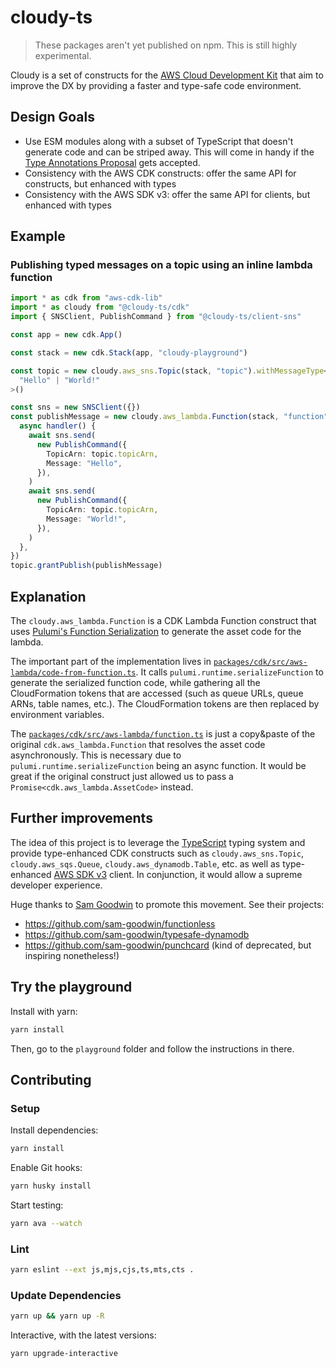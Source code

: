 # cloudy-ts

> These packages aren't yet published on npm. This is still highly experimental.

Cloudy is a set of constructs for the [AWS Cloud Development Kit](https://github.com/aws/aws-cdk) that aim to improve the DX by providing a faster and type-safe code environment.

## Design Goals

- Use ESM modules along with a subset of TypeScript that doesn't generate code and can be striped away. This will come in handy if the [Type Annotations Proposal](https://github.com/tc39/proposal-type-annotations) gets accepted.
- Consistency with the AWS CDK constructs: offer the same API for constructs, but enhanced with types
- Consistency with the AWS SDK v3: offer the same API for clients, but enhanced with types

## Example

### Publishing typed messages on a topic using an inline lambda function

```ts
import * as cdk from "aws-cdk-lib"
import * as cloudy from "@cloudy-ts/cdk"
import { SNSClient, PublishCommand } from "@cloudy-ts/client-sns"

const app = new cdk.App()

const stack = new cdk.Stack(app, "cloudy-playground")

const topic = new cloudy.aws_sns.Topic(stack, "topic").withMessageType<
  "Hello" | "World!"
>()

const sns = new SNSClient({})
const publishMessage = new cloudy.aws_lambda.Function(stack, "function", {
  async handler() {
    await sns.send(
      new PublishCommand({
        TopicArn: topic.topicArn,
        Message: "Hello",
      }),
    )
    await sns.send(
      new PublishCommand({
        TopicArn: topic.topicArn,
        Message: "World!",
      }),
    )
  },
})
topic.grantPublish(publishMessage)
```

## Explanation

The `cloudy.aws_lambda.Function` is a CDK Lambda Function construct that uses [Pulumi's Function Serialization](https://www.pulumi.com/docs/intro/concepts/function-serialization/) to generate the asset code for the lambda.

The important part of the implementation lives in [`packages/cdk/src/aws-lambda/code-from-function.ts`](packages/cdk/src/aws-lambda/code-from-function.ts). It calls `pulumi.runtime.serializeFunction` to generate the serialized function code, while gathering all the CloudFormation tokens that are accessed (such as queue URLs, queue ARNs, table names, etc.). The CloudFormation tokens are then replaced by environment variables.

The [`packages/cdk/src/aws-lambda/function.ts`](packages/cdk/src/aws-lambda/function.ts) is just a copy&paste of the original `cdk.aws_lambda.Function` that resolves the asset code asynchronously. This is necessary due to `pulumi.runtime.serializeFunction` being an async function. It would be great if the original construct just allowed us to pass a `Promise<cdk.aws_lambda.AssetCode>` instead.

## Further improvements

The idea of this project is to leverage the [TypeScript](https://www.typescriptlang.org/) typing system and provide type-enhanced CDK constructs such as `cloudy.aws_sns.Topic`, `cloudy.aws_sqs.Queue`, `cloudy.aws_dynamodb.Table`, etc. as well as type-enhanced [AWS SDK v3](https://docs.aws.amazon.com/AWSJavaScriptSDK/v3/latest/index.html) client. In conjunction, it would allow a supreme developer experience.

Huge thanks to [Sam Goodwin](https://github.com/sam-goodwin) to promote this movement. See their projects:

- https://github.com/sam-goodwin/functionless
- https://github.com/sam-goodwin/typesafe-dynamodb
- https://github.com/sam-goodwin/punchcard (kind of deprecated, but inspiring nonetheless!)

## Try the playground

Install with yarn:

```sh
yarn install
```

Then, go to the `playground` folder and follow the instructions in there.

## Contributing

### Setup

Install dependencies:

```sh
yarn install
```

Enable Git hooks:

```sh
yarn husky install
```

Start testing:

```sh
yarn ava --watch
```

### Lint

```sh
yarn eslint --ext js,mjs,cjs,ts,mts,cts .
```

### Update Dependencies

```sh
yarn up && yarn up -R
```

Interactive, with the latest versions:

```sh
yarn upgrade-interactive
```
